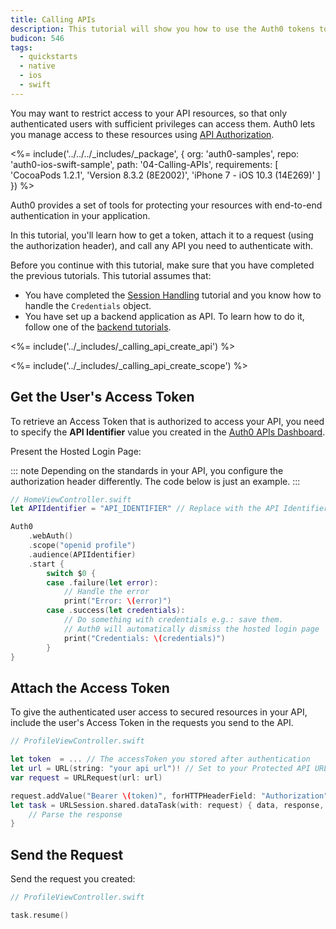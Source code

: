 ```yaml
---
title: Calling APIs
description: This tutorial will show you how to use the Auth0 tokens to make authenticated API calls.
budicon: 546
tags:
  - quickstarts
  - native
  - ios
  - swift
---
```


You may want to restrict access to your API resources, so that only authenticated users with sufficient privileges can access them. Auth0 lets you manage access to these resources using [API Authorization](/api-auth).

<%= include('../../../_includes/_package', {
  org: 'auth0-samples',
  repo: 'auth0-ios-swift-sample',
  path: '04-Calling-APIs',
  requirements: [
    'CocoaPods 1.2.1',
    'Version 8.3.2 (8E2002)',
    'iPhone 7 - iOS 10.3 (14E269)'
  ]
}) %>

Auth0 provides a set of tools for protecting your resources with end-to-end authentication in your application.

In this tutorial, you'll learn how to get a token, attach it to a request (using the authorization header), and call any API you need to authenticate with.

Before you continue with this tutorial, make sure that you have completed the previous tutorials. This tutorial assumes that:
* You have completed the [Session Handling](/quickstart/native/ios-swift/03-user-sessions) tutorial and you know how to handle the `Credentials` object.
* You have set up a backend application as API. To learn how to do it, follow one of the [backend tutorials](/quickstart/backend).

<%= include('../_includes/_calling_api_create_api') %>

<%= include('../_includes/_calling_api_create_scope') %>

## Get the User's Access Token

To retrieve an Access Token that is authorized to access your API, you need to specify the **API Identifier** value you created in the [Auth0 APIs Dashboard](https://manage.auth0.com/#/apis).

Present the Hosted Login Page:

::: note
Depending on the standards in your API, you configure the authorization header differently. The code below is just an example.
:::

```swift
// HomeViewController.swift
let APIIdentifier = "API_IDENTIFIER" // Replace with the API Identifier value you created

Auth0
    .webAuth()
    .scope("openid profile")
    .audience(APIIdentifier)
    .start {
        switch $0 {
        case .failure(let error):
            // Handle the error
            print("Error: \(error)")
        case .success(let credentials):
            // Do something with credentials e.g.: save them.
            // Auth0 will automatically dismiss the hosted login page
            print("Credentials: \(credentials)")
        }
}
```

## Attach the Access Token

To give the authenticated user access to secured resources in your API, include the user's Access Token in the requests you send to the API.

```swift
// ProfileViewController.swift

let token  = ... // The accessToken you stored after authentication
let url = URL(string: "your api url")! // Set to your Protected API URL
var request = URLRequest(url: url)

request.addValue("Bearer \(token)", forHTTPHeaderField: "Authorization")
let task = URLSession.shared.dataTask(with: request) { data, response, error in
    // Parse the response
}
```

## Send the Request

Send the request you created:

```swift
// ProfileViewController.swift

task.resume()
```

